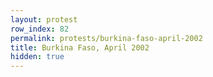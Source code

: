 ```yaml
---
layout: protest
row_index: 82
permalink: protests/burkina-faso-april-2002
title: Burkina Faso, April 2002
hidden: true
---
```

